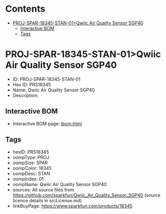 



Contents
========

* [PROJ-SPAR-18345-STAN-01>Qwiic Air Quality Sensor SGP40](#proj-spar-18345-stan-01qwiic-air-quality-sensor-sgp40)
	* [Interactive BOM](#interactive-bom)
	* [Tags](#tags)

# PROJ-SPAR-18345-STAN-01>Qwiic Air Quality Sensor SGP40

- ID: PROJ-SPAR-18345-STAN-01
- Hex ID: PRS18345
- Name: Qwiic Air Quality Sensor SGP40
- Description: 

## Interactive BOM

- Interactive BOM page: [ibom.html](kicad/bom/ibom.html)

## Tags

- hexID: PRS18345
- oompType: PROJ
- oompSize: SPAR
- oompColor: 18345
- oompDesc: STAN
- oompIndex: 01
- oompName: Qwiic Air Quality Sensor SGP40
- sources: All source files from https://github.com/sparkfun/Qwiic_Air_Quality_Sensor_SGP40 (source licence details in srcLicense.md)
- linkBuyPage: https://www.sparkfun.com/products/18345
